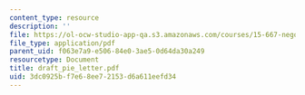 ```yaml
---
content_type: resource
description: ''
file: https://ol-ocw-studio-app-qa.s3.amazonaws.com/courses/15-667-negotiation-and-conflict-management-spring-2001/3dc0925bf7e68ee72153d6a611eefd34_draft_pie_letter.pdf
file_type: application/pdf
parent_uid: f063e7a9-e506-84e0-3ae5-0d64da30a249
resourcetype: Document
title: draft_pie_letter.pdf
uid: 3dc0925b-f7e6-8ee7-2153-d6a611eefd34
---
```

